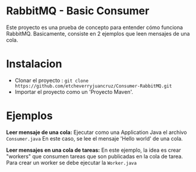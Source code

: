 #  RabbitMQ - Basic Consumer

Este proyecto es una prueba de concepto para entender cómo funciona RabbitMQ. Basicamente, consiste en 2 ejemplos que leen mensajes de una cola.

# Instalacion 
- Clonar el proyecto :  `git clone https://github.com/etcheverryjuancruz/Consumer-RabbitMQ.git`
- Importar el proyecto como un 'Proyecto Maven'.
# Ejemplos

**Leer mensaje de una cola:**
Ejecutar como una Application Java el archivo `Consumer.java` En este caso, se lee el mensaje 'Hello world' de una cola.

**Leer mensajes en una cola de tareas:**
En este ejemplo, la idea es crear "workers" que consumen tareas que son publicadas en la cola de tarea. Para crear un worker se debe ejecutar la `Worker.java`
